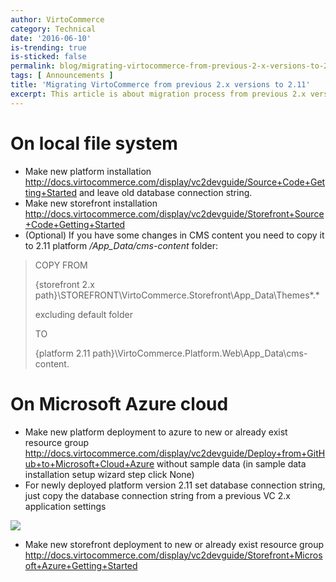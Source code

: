 ```yaml
---
author: VirtoCommerce
category: Technical
date: '2016-06-10'
is-trending: true
is-sticked: false
permalink: blog/migrating-virtocommerce-from-previous-2-x-versions-to-2-11
tags: [ Announcements ]
title: 'Migrating VirtoCommerce from previous 2.x versions to 2.11'
excerpt: This article is about migration process from previous 2.x versions of VirtoCommerce platform to 2.11 version on local machine and Microsoft Azure Cloud
---
```

# On local file system

* Make new platform installation http://docs.virtocommerce.com/display/vc2devguide/Source+Code+Getting+Started and leave old database connection string.
* Make new storefront installation http://docs.virtocommerce.com/display/vc2devguide/Storefront+Source+Code+Getting+Started
* (Optional) If you have some changes in CMS content you need to copy it to 2.11 platform */App_Data/cms-content* folder:
 
> COPY FROM
>
> {storefront 2.x path}\STOREFRONT\VirtoCommerce.Storefront\App_Data\Themes\*.*
>
> excluding default  folder
>
> TO
> 
> {platform 2.11 path}\VirtoCommerce.Platform.Web\App_Data\cms-content.

# On Microsoft Azure cloud

* Make new platform deployment to azure to new or already exist resource group  http://docs.virtocommerce.com/display/vc2devguide/Deploy+from+GitHub+to+Microsoft+Cloud+Azure without sample data (in sample data installation setup wizard step click None)
* For newly deployed platform version 2.11 set database connection string, just copy the database connection string from a previous VC 2.x application  settings

![](assets/images/blog/azure-application-settings.png)

* Make new storefront deployment  to new or already exist resource group http://docs.virtocommerce.com/display/vc2devguide/Storefront+Microsoft+Azure+Getting+Started